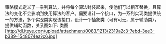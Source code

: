 策略模式定义了一系列算法，并将每个算法封装起来，使他们可以相互替换，且算法的变化不会影响到使用算法的客户。需要设计一个接口，为一系列实现类提供统一的方法，多个实现类实现该接口，设计一个抽象类（可有可无，属于辅助类），提供辅助函数，关系图如下: 类图[http://dl.iteye.com/upload/attachment/0083/1213/2319a2c3-7ebd-3ee3-b389-1548074ea9c6.jpg]